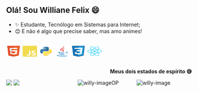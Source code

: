 ## Olá! Sou Williane Felix 😄

- ✨ Estudante, Tecnólogo em Sistemas para Internet; 
- 😊 E não é algo que precise saber, mas amo animes!
 
 
<div style="display: inline_block"><br>
    <img align="center" alt="willy-HTML" height="30" width="40" src="https://raw.githubusercontent.com/devicons/devicon/master/icons/html5/html5-original.svg">
    <img align="center" alt="willy-Js" height="30" width="40" src="https://raw.githubusercontent.com/devicons/devicon/master/icons/javascript/javascript-plain.svg">
    <img align="center" alt="willy-Python" height="30" width="40" src="https://raw.githubusercontent.com/devicons/devicon/master/icons/python/python-original.svg">
    <img align="center" alt="willy-Java" height="30" width="40" src= "https://raw.githubusercontent.com/devicons/devicon/master/icons/java/java-original.svg">
    <img align="center" alt="willy-CSS" height="30" width="40" src="https://raw.githubusercontent.com/devicons/devicon/master/icons/css3/css3-original.svg">
   <img align="center" alt="willy-React" height="30" width="40" src="https://raw.githubusercontent.com/devicons/devicon/master/icons/react/react-original.svg">

</div>
 
 <div style="display: inline"><br>
 <p align="right"> <strong> Meus dois estados de espírito 😅 </strong></p>
  <img align="right" alt="willy-image" height="130" width="150"src="https://user-images.githubusercontent.com/83372017/132106242-7a7e1813-117e-4c1a-bcfe-fb14d1d96dbf.gif">
     <img align="right" alt="willy-imageOP" height="120" width="160"src="https://user-images.githubusercontent.com/83372017/216729612-3cfa50c2-1207-4af9-90c8-32f248b74deb.gif">
</div>



 <div>
  <a href="https://www.instagram.com/willyfelixx/" target="_blank"><img src="https://img.shields.io/badge/-Instagram-%23E4405F?style=for-the-badge&logo=instagram&logoColor=white" target="_blank"></a>
  <a href="https://www.linkedin.com/in/willianefelix" target="_blank"><img src="https://img.shields.io/badge/-LinkedIn-%230077B5?style=for-the-badge&logo=linkedin&logoColor=white" target="_blank"></a> 
 </div>

